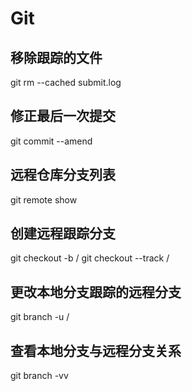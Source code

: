# Git

## 移除跟踪的文件
git rm --cached submit.log

## 修正最后一次提交
git commit --amend

## 远程仓库分支列表
git remote show <remote>

## 创建远程跟踪分支
git checkout -b <branch> <remote>/<branch>
git checkout --track <remote>/<branch>

## 更改本地分支跟踪的远程分支
git branch -u <remote>/<branch>

## 查看本地分支与远程分支关系
git branch -vv
